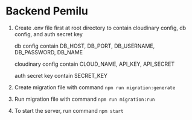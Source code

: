 # Backend Pemilu

1. Create .env file first at root directory to contain cloudinary config, db config, and auth secret key
   
    db config contain DB_HOST, DB_PORT, DB_USERNAME, DB_PASSWORD, DB_NAME

    cloudinary config contain CLOUD_NAME, API_KEY, API_SECRET

    auth secret key contain SECRET_KEY

2. Create migration file with command `npm run migration:generate`
3. Run migration file with command `npm run migration:run`
4. To start the server, run command `npm start`


